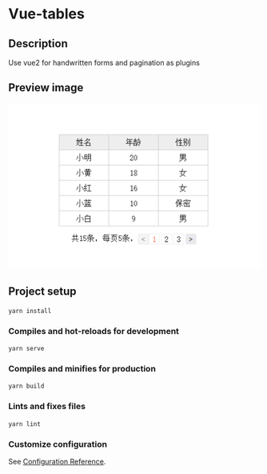 # Vue-tables

## Description
Use vue2 for handwritten forms and pagination as plugins

## Preview image
![](https://github.com/zihaoyy/vue-tables/blob/main/public/preview.png)

## Project setup
```
yarn install
```

### Compiles and hot-reloads for development
```
yarn serve
```

### Compiles and minifies for production
```
yarn build
```

### Lints and fixes files
```
yarn lint
```

### Customize configuration
See [Configuration Reference](https://cli.vuejs.org/config/).
